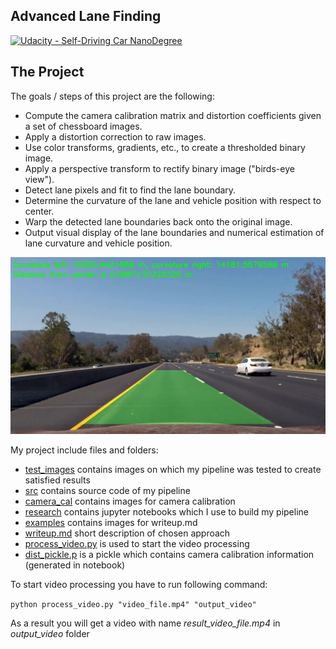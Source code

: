 ## Advanced Lane Finding
[![Udacity - Self-Driving Car NanoDegree](https://s3.amazonaws.com/udacity-sdc/github/shield-carnd.svg)](http://www.udacity.com/drive)

The Project
---

[//]: # (Image References)

[result]: ./examples/result_test5.jpg "Final image"

The goals / steps of this project are the following:

* Compute the camera calibration matrix and distortion coefficients given a set of chessboard images.
* Apply a distortion correction to raw images.
* Use color transforms, gradients, etc., to create a thresholded binary image.
* Apply a perspective transform to rectify binary image ("birds-eye view").
* Detect lane pixels and fit to find the lane boundary.
* Determine the curvature of the lane and vehicle position with respect to center.
* Warp the detected lane boundaries back onto the original image.
* Output visual display of the lane boundaries and numerical estimation of lane curvature and vehicle position.

![alt text][result]

My project include files and folders:
* [test_images](/test_images) contains images on which my pipeline was tested to create satisfied results
* [src](/src) contains source code of my pipeline
* [camera_cal](/camera_cal) contains images for camera calibration
* [research](/research) contains jupyter notebooks which I use to build my pipeline
* [examples](/examples) contains images for writeup.md
* [writeup.md](/writeup.md) short description of chosen approach
* [process_video.py](/process_video.py) is used to start the video processing
* [dist_pickle.p](/dist_pickle.p) is a pickle which contains camera calibration information (generated in notebook)

To start video processing you have to run following command:

`python process_video.py "video_file.mp4" "output_video"`

As a result you will get a video with name *result_video_file.mp4* in *output_video* folder
